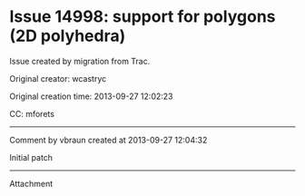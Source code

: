 # Issue 14998: support for polygons (2D polyhedra)

Issue created by migration from Trac.

Original creator: wcastryc

Original creation time: 2013-09-27 12:02:23

CC:  mforets




---

Comment by vbraun created at 2013-09-27 12:04:32

Initial patch


---

Attachment
